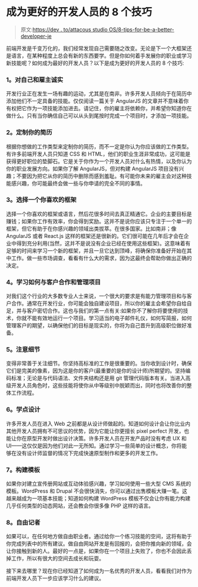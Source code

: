 # 成为更好的开发人员的 8 个技巧

> 原文:[https://dev . to/attacous studio OS/8-tips-for-be-a-better-developer-je](https://dev.to/assaultoustudios/8-tips-for-being-a-better-developer-je)

前端开发是千变万化的，我们经常发现自己需要随之改变。无论是下一个大框架还是语言，在某种程度上总会有新的东西要学。但是你如何着手发展你的职业或学习新技能呢？如何成为最好的开发人员？以下是成为更好的开发人员的 8 个技巧:

### 1。对自己和雇主诚实

开发行业正在发生一场有趣的运动，尤其是在南非。许多开发人员倾向于在简历中添加他们不一定具备的技能。仅仅阅读一篇关于 AngularJS 的文章并不意味着你有权把它作为一项技能添加进去。请记住，你的雇主将依赖你，并希望你知道你在做什么。只有当你确信自己可以从头到尾按时完成一个项目时，才添加一项技能。

### 2。定制你的简历

根据你想做的工作类型来定制你的简历，而不一定是你认为你应该做的工作类型。有许多前端开发人员只知道 CSS 和 HTML，他们的职业生涯非常成功，这可能是获得更好职位的垫脚石。它是关于你作为一个开发人员对什么有热情，以及你认为你的职业发展方向。如果你了解 AngularJS，但对构建 AngularJS 项目没有兴趣；不要因为把它从你的简历中删除而感到羞耻。有可能你未来的雇主会对这种技能感兴趣，你可能最终会做一些与你申请的完全不同的事情。

### 3。选择一个你喜欢的框架

选择一个你喜欢的框架或语言，然后花很多时间去真正精通它。企业的主要目标是赚钱；如果你工作有效率，你会得到奖励。这并不是说你应该只专注于一个单一的框架，但它有助于在你感兴趣的领域出类拔萃。在很多国家。比如南非；像 AngularJS 或者 React.js 这样的框架还是很新的。它们很可能在几年后才会在企业中得到充分利用(当然，这并不是说没有企业已经在使用这些框架)。这意味着有足够的时间来学习一个新的框架，并且一旦它达到顶峰，将确保你准备好开始在其中工作。做一些市场调查，看看有什么大的需求，因为这最终会帮助你做出正确的决定。

### 4。学习如何与客户合作和管理项目

对我们这个行业的大多数专业人士来说，一个很大的要求是有能力管理项目和与客户合作。通常在开发行业，你可能会独自建设项目，所以你的雇主会希望你自给自足，并与客户密切合作。这也与我们的第一点有关:如果你不了解你将要使用的技术，你就不能有效地运行一个项目。学习适当的电子邮件礼仪，如何写简报，如何管理客户的期望，以确保他们的目标是现实的，你将为自己晋升到高级职位做好准备。

### 5。注意细节

变得非常善于关注细节。你坚持高标准的工作是很重要的。当你收到设计时，确保它们是完美的像素，因为这是你的客户(最重要的是你的设计师)所期望的。坚持编码标准；无论是与代码语法、文件夹结构还是用 git 管理代码版本有关。当进入高级开发人员角色时，这些技能将使你从中等级别中脱颖而出，同时也将改善你的整体工作流程。

### 6。学点设计

许多开发人员在进入 Web 之前都是从设计师做起的。知道如何设计会让你比业内其他开发人员拥有不可思议的优势，因为它能让你更擅长 pixel perfect 开发，也能让你在原型开发时做出设计决策。许多开发人员在开发产品时没有考虑 UX 和 UI——这仅仅是因为他们对此一无所知。通过学习一些简单的设计概念，你将能够在没有设计师监督的情况下完成快速原型制作和更多的开发工作。

### 7。构建模板

如果你对建立宣传册网站或互动体验感兴趣，学习如何使用一些大型 CMS 系统的模板。WordPress 和 Drupal 不会很快消失，你可以通过出售模板大赚一笔。这越来越成为一项基本技能；知道如何构建 WordPress 模板不仅会让你有能力构建几乎任何类型的动态网站，还会教会你很多像 PHP 这样的语言。

### 8。自由记者

如果可以，在任何地方做自由职业者。通过给你一个练习技能的空间，这将有助于你完成列表中的所有建议。做自由网站开发是有回报的，会把你推向新的领域，会让你接触到新的人。最好的一点是，如果你在一个项目上失败了，你也不会因此丢掉工作，所以有很大的空间去成长和玩耍。

接下来去哪里？现在你已经知道了如何成为一名优秀的开发人员，看看我们对作为前端开发人员下一步应该学习什么的建议。